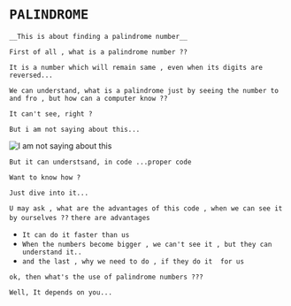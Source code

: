 # ```PALINDROME ```
```__This is about finding a palindrome number__```


 ```First of all , what is a palindrome number ??```
  
  ```It is a number which will remain same , even when its digits are reversed...```

 ```We can understand, what is a palindrome just by seeing the number to and fro , but how can a computer know ??```

 ```It can't see, right ?```

 ``` But i am not saying about this... ```       
<!--Images-->
 ![I am not saying about this](https://lh3.googleusercontent.com/proxy/8VwTHDVk6NtteQbd2sYW-KjF83Ggl956fzXfWhYsp1-x49QuIDkNZApWe8v2ht8JHuq4FfXtQM_PQBj2SBu7A8Pejeb9OqJ2G-_GSz8YIBdzQjgy8-wsblP8iT9N3tjwuQveFYzuzkw) 

```But it can understsand, in code ...proper code ```

```Want to know how ?```
 
 ```Just dive into it...```

```U may ask , what are the advantages of this code , when we can see it by ourselves ??```
 ```there are advantages ```

* ```It can do it faster than us ```
* ```When the numbers become bigger , we can't see it , but they can understand it..```
* ```and the last , why we need to do , if they do it  for us ```

```ok, then what's the use of palindrome numbers ???```

```Well, It depends on you...```
 















